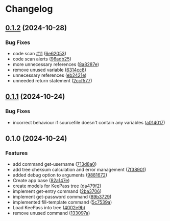 # Changelog

## [0.1.2](https://github.com/Realsnack/kptool/compare/v0.1.1...v0.1.2) (2024-10-28)


### Bug Fixes

* code scan [#11](https://github.com/Realsnack/kptool/issues/11) ([6e62053](https://github.com/Realsnack/kptool/commit/6e620535a73abc7c55d7af01dfad6ffb6e355910))
* code scan alerts ([96adb25](https://github.com/Realsnack/kptool/commit/96adb25c194956a995ee4cee048d8a3db00a2c0a))
* more unnecessary references ([8a8287e](https://github.com/Realsnack/kptool/commit/8a8287ed53965385b09c4e47242696159e33d306))
* remove unused variable ([6314cc8](https://github.com/Realsnack/kptool/commit/6314cc878c10103899d7efc024dbbd41edb41026))
* unnecessary references ([eb2421e](https://github.com/Realsnack/kptool/commit/eb2421ed8b4e1387480b30bff2570c8817f2ba45))
* unneeded return statement ([2ccf577](https://github.com/Realsnack/kptool/commit/2ccf577dc3a4e6ad7b2b3107245e02dcd3ecec5d))

## [0.1.1](https://github.com/Realsnack/kptool/compare/v0.1.0...v0.1.1) (2024-10-24)


### Bug Fixes

* incorrect behaviour if sourcefile doesn't contain any variables ([a014017](https://github.com/Realsnack/kptool/commit/a0140178fb3bcd6eef91b84a3ed4b6571ed81295))

## 0.1.0 (2024-10-24)


### Features

* add command get-username ([713d8a0](https://github.com/Realsnack/kptool/commit/713d8a0133084e0b1b42eb641f6b17791eb9ad1d))
* add tree cheksum calculation and error management ([7f38901](https://github.com/Realsnack/kptool/commit/7f38901356c9e537aaf6123378c3308fb7bd536b))
* added debug option to arguments ([9881672](https://github.com/Realsnack/kptool/commit/98816726ca6023c36a0c4d523cf000c122d9f640))
* Create app base ([82a147e](https://github.com/Realsnack/kptool/commit/82a147e852f7aca9b890e6c3c9da08b4b6db0d7c))
* create models for KeePass tree ([da479f2](https://github.com/Realsnack/kptool/commit/da479f244b45e6c860a2b806182a33881e904a59))
* implement get-entry command ([2ba3706](https://github.com/Realsnack/kptool/commit/2ba3706a0b2573a2dc4cef22e81d4caae968fdf2))
* implement get-password command ([89b3729](https://github.com/Realsnack/kptool/commit/89b3729b2a2b040c2ecb6f840d6ee72507979808))
* implemented fill-template command ([5c7539a](https://github.com/Realsnack/kptool/commit/5c7539a9dba5bef7ab089353e61c7a2cd68da183))
* Load KeePass into tree ([4002e9b](https://github.com/Realsnack/kptool/commit/4002e9bfc4c4c2237ce592c7b13f66a39cfd1407))
* remove unused command ([133097a](https://github.com/Realsnack/kptool/commit/133097a2eb00cae317addb5f03e5ed4fd3ad0531))
